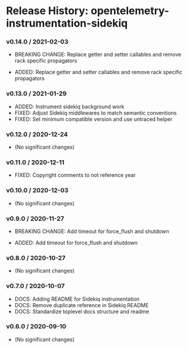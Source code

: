 # Release History: opentelemetry-instrumentation-sidekiq

### v0.14.0 / 2021-02-03

* BREAKING CHANGE: Replace getter and setter callables and remove rack specific propagators 

* ADDED: Replace getter and setter callables and remove rack specific propagators 

### v0.13.0 / 2021-01-29

* ADDED: Instrument sidekiq background work 
* FIXED: Adjust Sidekiq middlewares to match semantic conventions 
* FIXED: Set minimum compatible version and use untraced helper 

### v0.12.0 / 2020-12-24

* (No significant changes)

### v0.11.0 / 2020-12-11

* FIXED: Copyright comments to not reference year 

### v0.10.0 / 2020-12-03

* (No significant changes)

### v0.9.0 / 2020-11-27

* BREAKING CHANGE: Add timeout for force_flush and shutdown 

* ADDED: Add timeout for force_flush and shutdown 

### v0.8.0 / 2020-10-27

* (No significant changes)

### v0.7.0 / 2020-10-07

* DOCS: Adding README for Sidekiq instrumentation 
* DOCS: Remove duplicate reference in Sidekiq README 
* DOCS: Standardize toplevel docs structure and readme 

### v0.6.0 / 2020-09-10

* (No significant changes)

